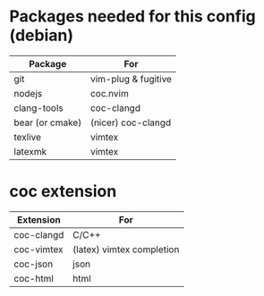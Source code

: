 # Packages needed for this config (debian)

| Package           | For                 | 
|-------------------|---------------------|
| git               | vim-plug & fugitive |
| nodejs            | coc.nvim            |
| clang-tools       | coc-clangd          |
| bear (or cmake)   | (nicer) coc-clangd  |
| texlive           | vimtex              |
| latexmk           | vimtex              |

# coc extension

| Extension   | For                       |
|-------------|---------------------------|
| coc-clangd  | C/C++                     |
| coc-vimtex  | (latex) vimtex completion |
| coc-json    | json                      |
| coc-html    | html                      |
